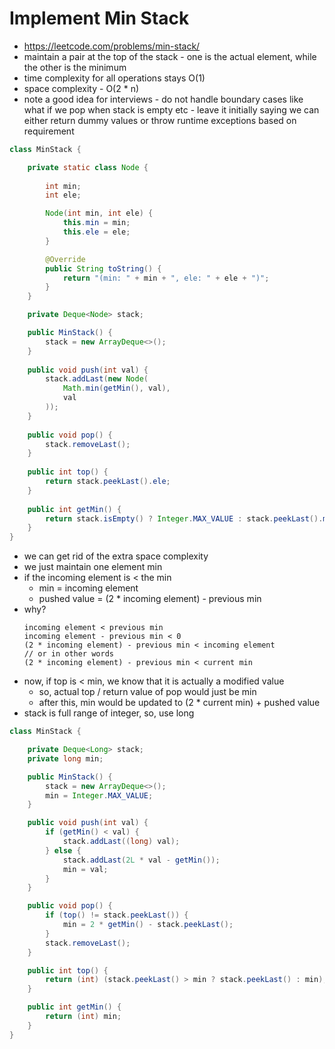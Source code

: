 # Implement Min Stack

- https://leetcode.com/problems/min-stack/
- maintain a pair at the top of the stack - one is the actual element, while the other is the minimum
- time complexity for all operations stays O(1)
- space complexity - O(2 * n)
- note a good idea for interviews - do not handle boundary cases like what if we pop when stack is empty etc - leave it initially saying we can either return dummy values or throw runtime exceptions based on requirement

```java
class MinStack {

    private static class Node {
        
        int min;
        int ele;

        Node(int min, int ele) {
            this.min = min;
            this.ele = ele;
        }

        @Override
        public String toString() {
            return "(min: " + min + ", ele: " + ele + ")";
        }
    }

    private Deque<Node> stack;

    public MinStack() {
        stack = new ArrayDeque<>();
    }
    
    public void push(int val) {
        stack.addLast(new Node(
            Math.min(getMin(), val),
            val
        ));
    }
    
    public void pop() {
        stack.removeLast();
    }
    
    public int top() {
        return stack.peekLast().ele;
    }
    
    public int getMin() {
        return stack.isEmpty() ? Integer.MAX_VALUE : stack.peekLast().min;
    }
}
```

- we can get rid of the extra space complexity
- we just maintain one element min
- if the incoming element is < the min
  - min = incoming element
  - pushed value = (2 * incoming element) - previous min
- why?
  ```
  incoming element < previous min
  incoming element - previous min < 0
  (2 * incoming element) - previous min < incoming element
  // or in other words
  (2 * incoming element) - previous min < current min
  ```
- now, if top is < min, we know that it is actually a modified value
  - so, actual top / return value of pop would just be min
  - after this, min would be updated to (2 * current min) + pushed value
- stack is full range of integer, so, use long

```java
class MinStack {

    private Deque<Long> stack;
    private long min;

    public MinStack() {
        stack = new ArrayDeque<>();
        min = Integer.MAX_VALUE;
    }

    public void push(int val) {
        if (getMin() < val) {
            stack.addLast((long) val);
        } else {
            stack.addLast(2L * val - getMin());
            min = val;
        }
    }

    public void pop() {
        if (top() != stack.peekLast()) {
            min = 2 * getMin() - stack.peekLast();
        }
        stack.removeLast();
    }

    public int top() {
        return (int) (stack.peekLast() > min ? stack.peekLast() : min);
    }

    public int getMin() {
        return (int) min;
    }
}

```
